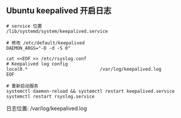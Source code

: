 Ubuntu keepalived 开启日志
----

    # service 位置
    /lib/systemd/system/keepalived.service

    # 修改 /etc/default/keepalived
    DAEMON_ARGS="-D -d -S 0"

    cat <<EOF >> /etc/rsyslog.conf
    # Keepalived log config
    local0.*                           /var/log/keepalived.log
    EOF

    # 重新启动服务
    systemctl daemon-reload && systemctl restart keepalived.service
    systemctl restart rsyslog.service

日志位置: /var/log/keepalived.log
